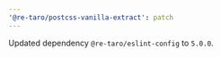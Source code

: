 ```yaml
---
'@re-taro/postcss-vanilla-extract': patch
---
```


Updated dependency `@re-taro/eslint-config` to `5.0.0`.
